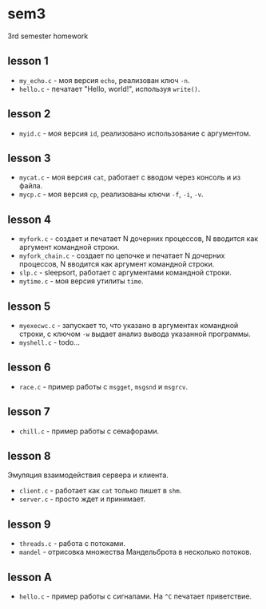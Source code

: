 # sem3
3rd semester homework

## lesson 1

* ```my_echo.c``` - моя версия ```echo```, реализован ключ ```-n```.
* ```hello.c``` - печатает "Hello, world!", используя ```write()```.

## lesson 2

* ```myid.c``` - моя версия ```id```, реализовано использование с аргументом.

## lesson 3

* ```mycat.c``` - моя версия ```cat```, работает с вводом через консоль и из файла.
* ```mycp.c``` - моя версия ```cp```, реализованы ключи ```-f```, ```-i```, ```-v```.

## lesson 4

* ```myfork.c``` - создает и печатает N дочерних процессов, N вводится как аргумент командной строки.
* ```myfork_chain.c``` - создает по цепочке и печатает N дочерних процессов, N вводится как аргумент командной строки.
* ```slp.c``` - sleepsort, работает с аргументами командной строки.
* ```mytime.c``` - моя версия утилиты ```time```.

## lesson 5

* ```myexecwc.c``` - запускает то, что указано в аргументах командной строки, с ключом ```-w``` выдает анализ вывода указанной программы.
* ```myshell.c``` - todo...

## lesson 6

* ```race.c``` - пример работы с ```msgget```, ```msgsnd``` и ```msgrcv```.

## lesson 7

* ```chill.c``` - пример работы с семафорами.

## lesson 8

Эмуляция взаимодействия сервера и клиента.

* ```client.c``` - работает как ```cat``` только пишет в ```shm```.
* ```server.c``` - просто ждет и принимает.

## lesson 9

* ```threads.c``` - работа с потоками.
* ```mandel``` - отрисовка множества Мандельброта в несколько потоков.

## lesson A

* ```hello.c``` - пример работы с сигналами. На `^C` печатает приветствие.